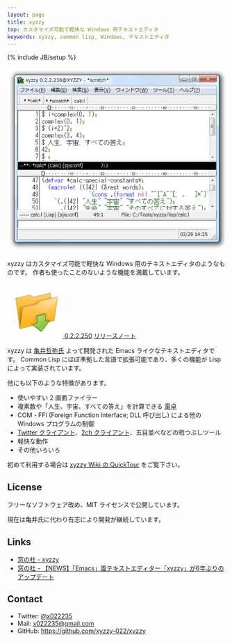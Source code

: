 ```yaml
---
layout: page
title: xyzzy
top: カスタマイズ可能で軽快な Windows 用テキストエディタ
keywords: xyzzy, common lisp, Windows, テキストエディタ
---
```

{% include JB/setup %}

<img class="screenshot" src="images/xyzzy.png" />

xyzzy はカスタマイズ可能で軽快な Windows 用のテキストエディタのようなものです。
作者も使ったことのないような機能を満載しています。

<div class="download">
<a href="/downloads/xyzzy-0.2.2.250.zip">
<img src="/images/download-128.png"/>
<span class="version">0.2.2.250</span></a>
<a class="release-note" href="/xyzzy/2013/05/29/xyzzy-0_2_2_250-release-note/">リリースノート</a>
</div>

xyzzy は [亀井哲弥氏](http://www.jsdlab.co.jp/~kamei/) よって開発された Emacs ライクなテキストエディタです。
Common Lisp にほぼ準拠した言語で拡張可能であり、多くの機能が Lisp によって実装されています。

他にも以下のような特徴があります。

  * 使いやすい 2 画面ファイラー
  * 複素数や「人生、宇宙、すべての答え」を計算できる [電卓]
  * COM・FFI (Foreign Function Interface; DLL 呼び出し) による他の Windows プログラムの制御
  * [Twitter クライアント]、[2ch クライアント]、五目並べなどの暇つぶしツール
  * 軽快な動作
  * その他いろいろ

  [電卓]: http://xyzzy.s53.xrea.com/wiki/index.php?Calc-mode%A4%CEManual
  [Twitter クライアント]: http://www.moongift.jp/2011/10/20111025-2/
  [2ch クライアント]: http://www7a.biglobe.ne.jp/~hat/xyzzy/2ch-mode.html

初めて利用する場合は [xyzzy Wiki の QuickTour](http://xyzzy.s53.xrea.com/wiki/index.php?QuickTour) をご覧下さい。


## License

フリーなソフトウェア改め、MIT ライセンスで公開しています。

現在は亀井氏に代わり有志により開発が継続しています。


## Links

  * [窓の杜 - xyzzy](http://www.forest.impress.co.jp/lib/offc/document/txteditor/xyzzy.html)
  * [窓の杜 - 【NEWS】「Emacs」風テキストエディター「xyzzy」が6年ぶりのアップデート](http://www.forest.impress.co.jp/docs/news/20120330_522756.html)


## Contact

  * Twitter: [@x022235](https://twitter.com/#!/x022235)
  * Mail: <x022235@gmail.com>
  * GitHub: <https://github.com/xyzzy-022/xyzzy>
